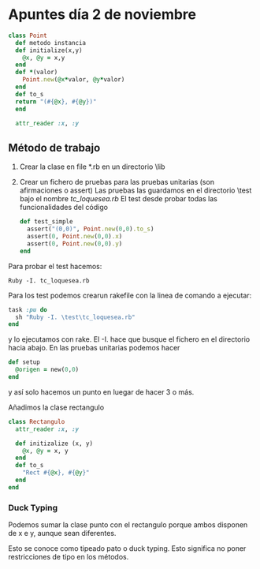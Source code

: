 # Apuntes día 2 de noviembre

```ruby
class Point
  def metodo instancia
  def initialize(x,y)
    @x, @y = x,y
  end
  def *(valor)
    Point.new(@x*valor, @y*valor)
  end
  def to_s
  return "(#{@x}, #{@y})"
  end

  attr_reader :x, :y
```

## Método de trabajo

1. Crear la clase en file *.rb en un directorio \lib
2. Crear un fichero de pruebas para las pruebas unitarias (son afirmaciones o assert)
    Las pruebas las guardamos en el directorio \test bajo el nombre *tc_loquesea.rb*
    El test desde probar todas las funcionalidades del código

    ```ruby
    def test_simple
      assert("(0,0)", Point.new(0,0).to_s)
      assert(0, Point.new(0,0).x)
      assert(0, Point.new(0,0).y)
    end
    ```

Para probar el test hacemos:

`Ruby -I. tc_loquesea.rb`

Para los test podemos crearun rakefile con la linea de comando a ejecutar:

```ruby
task :pu do
  sh "Ruby -I. \test\tc_loquesea.rb"
end
```

y lo ejecutamos con rake. El -I. hace que busque el fichero en el directorio hacia abajo. En las pruebas unitarias podemos hacer

```ruby
def setup
  @origen = new(0,0)
end
```

y así solo hacemos un punto en luegar de hacer 3 o más.

Añadimos la clase rectangulo

```ruby
class Rectangulo
  attr_reader :x, :y

  def initizalize (x, y)
    @x, @y = x, y
  end
  def to_s
    "Rect #{@x}, #{@y}"
  end
end
```

### Duck Typing

Podemos sumar la clase punto con el rectangulo porque ambos disponen de x e y, aunque sean diferentes. 

Esto se conoce como tipeado pato o duck typing. Esto significa no poner restricciones de tipo en los métodos.